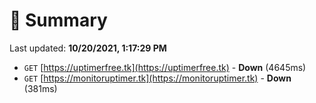 # 📖 Summary
Last updated: **10/20/2021, 1:17:29 PM**

- `GET` [https://uptimerfree.tk](https://uptimerfree.tk) - **Down** (4645ms)
- `GET` [https://monitoruptimer.tk](https://monitoruptimer.tk) - **Down** (381ms)

